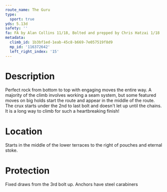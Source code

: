 ```yaml
---
route_name: The Guru
type:
  sport: true
yds: 5.13d
safety: ''
fa: FA by Alan Collins 11/18, Bolted and prepped by Chris Hatzai 1/18
metadata:
  climb_id: 1b3bf1ed-1eab-45c8-b669-7e057519f8d9
  mp_id: '116372642'
  left_right_index: '15'
---
```

# Description
Perfect rock from bottom to top with engaging moves the entire way. A majority of the climb involves working a seam system, but some featured moves on big holds start the route and appear in the middle of the route. The crux starts under the 2nd to last bolt and doesn't let up until the chains. It is a long way to climb for such a heartbreaking finish!

# Location
Starts in the middle of the lower terraces to the right of pouches and eternal stoke.

# Protection
Fixed draws from the 3rd bolt up. Anchors have steel carabiners
